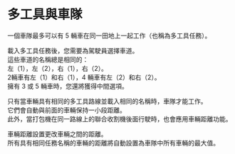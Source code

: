 # 多工具與車隊
  
一個車隊最多可以有 5 輛車在同一田地上一起工作（也稱為多工具任務）。   


  
載入多工具任務後，您需要為駕駛員選擇車道。   
這些車道的名稱總是相同的：   
左（1），左（2），右（1），右（2）。   
 2輛車有左（1）和右（1），4 輛車有左（2）和右（2）。   
擁有 3 或 5 輛車時，您還將獲得中間選項。   


  
只有當車輛具有相同的多工具路線並載入相同的名稱時，車隊才能工作。   
它們會自動與前面的車輛保持一小段距離。   
此外，當打包機在同一路線上的聯合收割機後面行駛時，也會應用車輛距離功能。  


  
車輛距離設置更改車輛之間的距離。  
所有具有相同任務名稱的車輛的距離將自動設置為車隊中所有車輛的最大值。   



